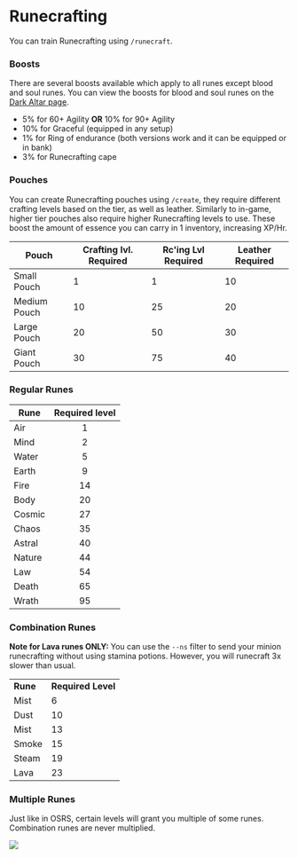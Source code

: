 # Runecrafting

You can train Runecrafting using `/runecraft`.

### Boosts

There are several boosts available which apply to all runes except blood and soul runes. You can view the boosts for blood and soul runes on the [Dark Altar page](https://wiki.oldschool.gg/skills/runecrafting/dark-altar).

* 5% for 60+ Agility **OR** 10% for 90+ Agility
* 10% for Graceful (equipped in any setup)
* 1% for Ring of endurance (both versions work and it can be equipped or in bank)
* 3% for Runecrafting cape

### Pouches

You can create Runecrafting pouches using `/create`, they require different crafting levels based on the tier, as well as leather. Similarly to in-game, higher tier pouches also require higher Runecrafting levels to use. These boost the amount of essence you can carry in 1 inventory, increasing XP/Hr.

| **Pouch**    | **Crafting lvl. Required** | **Rc'ing Lvl Required** | **Leather Required** |
| ------------ | -------------------------- | ----------------------- | -------------------- |
| Small Pouch  | 1                          | 1                       | 10                   |
| Medium Pouch | 10                         | 25                      | 20                   |
| Large Pouch  | 20                         | 50                      | 30                   |
| Giant Pouch  | 30                         | 75                      | 40                   |

### Regular Runes

| **Rune** | **Required level** |
| -------- | :----------------: |
| Air      |          1         |
| Mind     |          2         |
| Water    |          5         |
| Earth    |          9         |
| Fire     |         14         |
| Body     |         20         |
| Cosmic   |         27         |
| Chaos    |         35         |
| Astral   |         40         |
| Nature   |         44         |
| Law      |         54         |
| Death    |         65         |
| Wrath    |         95         |

### Combination Runes

**Note for Lava runes ONLY:** You can use the `--ns` filter to send your minion runecrafting without using stamina potions. However, you will runecraft 3x slower than usual.

|          |                    |
| -------- | ------------------ |
| **Rune** | **Required Level** |
| Mist     | 6                  |
| Dust     | 10                 |
| Mist     | 13                 |
| Smoke    | 15                 |
| Steam    | 19                 |
| Lava     | 23                 |

### Multiple Runes

Just like in OSRS, certain levels will grant you multiple of some runes. Combination runes are never multiplied.

![](../../.gitbook/assets/rc\_multiple\_runes.png)
